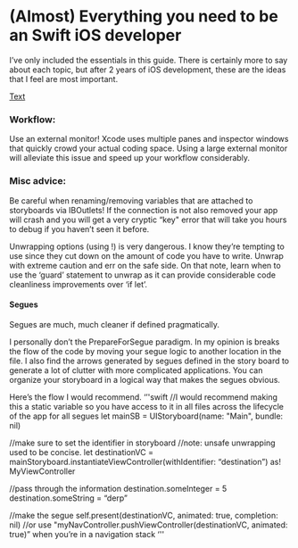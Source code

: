 # (Almost) Everything you need to be an Swift iOS developer 

I’ve only included the essentials in this guide. There is certainly more to say about each topic, but after 2 years of iOS development, these are the ideas that I feel are most important.

[Text](link)

### Workflow: 

Use an external monitor! Xcode uses multiple panes and inspector windows that quickly crowd your actual coding space. Using a large external monitor will alleviate this issue and speed up your workflow considerably. 

### Misc advice:

Be careful when renaming/removing variables that are attached to storyboards via IBOutlets! If the connection is not also removed your app will crash and you will get a very cryptic “key" error that will take you hours to debug if you haven’t seen it before.

Unwrapping options (using !) is very dangerous. I know they’re tempting to use since they cut down on the amount of code you have to write. Unwrap with extreme caution and err on the safe side. On that note, learn when to use the ‘guard’ statement to unwrap as it can provide considerable code cleanliness improvements over ‘if let’.  

#### Segues

Segues are much, much cleaner if defined pragmatically. 

I personally don’t the PrepareForSegue paradigm. In my opinion is breaks the flow of the code by moving your segue logic to another location in the file. I also find the arrows generated by segues defined in the story board to generate a lot of clutter with more complicated applications. You can organize your storyboard in a logical way that makes the segues obvious. 

Here’s the flow I would recommend. 
‘’'swift
//I would recommend making this a static variable so you have access to it in all files across the lifecycle of the app for all segues
let mainSB = UIStoryboard(name: "Main", bundle: nil)

//make sure to set the identifier in storyboard
//note: unsafe unwrapping used to be concise. 
let destinationVC = mainStoryboard.instantiateViewController(withIdentifier: “destination”) as! MyViewController

//pass through the information 
destination.someInteger = 5
destination.someString = “derp”

//make the segue
self.present(destinationVC, animated: true, completion: nil)
//or use "myNavController.pushViewController(destinationVC, animated: true)” when you’re in a navigation stack
‘'' 
